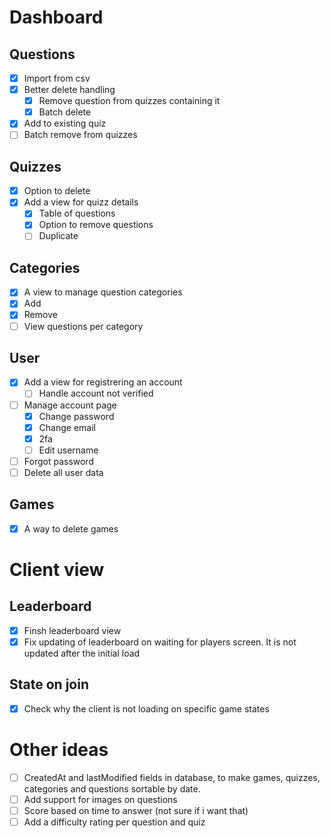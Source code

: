 # Dashboard

## Questions
- [x] Import from csv
- [x] Better delete handling
  - [x] Remove question from quizzes containing it 
  - [x] Batch delete
- [x] Add to existing quiz
- [ ] Batch remove from quizzes

## Quizzes
- [x] Option to delete
- [x] Add a view for quizz details
  - [x] Table of questions
  - [x] Option to remove questions
  - [ ] Duplicate

## Categories
- [x] A view to manage question categories
- [x] Add
- [x] Remove
- [ ] View questions per category

## User
- [x] Add a view for registrering an account
  - [ ] Handle account not verified
- [ ] Manage account page
  - [x] Change password
  - [x] Change email
  - [x] 2fa
  - [ ] Edit username
- [ ] Forgot password
- [ ] Delete all user data

## Games
- [x] A way to delete games

# Client view

## Leaderboard
- [x] Finsh leaderboard view
- [x] Fix updating of leaderboard on waiting for players screen. It is not updated after the initial load

## State on join
- [x] Check why the client is not loading on specific game states

# Other ideas
- [ ] CreatedAt and lastModified fields in database, to make games, quizzes, categories and questions sortable by date.
- [ ] Add support for images on questions
- [ ] Score based on time to answer (not sure if i want that)
- [ ] Add a difficulty rating per question and quiz

